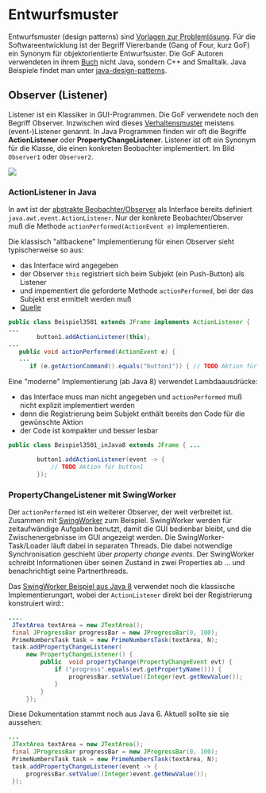 # Entwurfsmuster

Entwurfsmuster (design patterns) sind [Vorlagen zur Problemlösung](https://de.wikipedia.org/wiki/Entwurfsmuster). Für die Softwareentwicklung ist der Begriff Viererbande (Gang of Four, kurz GoF) ein Synonym für objektorientierte Entwurfsuster. Die GoF Autoren verwendeten in ihrem [Buch](https://en.wikipedia.org/wiki/Design_Patterns) nicht Java, sondern C++ and Smalltalk. Java Beispiele findet man unter [java-design-patterns](https://java-design-patterns.com/).

## Observer (Listener)

Listener ist ein Klassiker in GUI-Programmen. Die GoF verwendete noch den Begriff Observer. Inzwischen wird dieses [Verhaltensmuster](https://en.wikipedia.org/wiki/Behavioral_pattern) meistens (event-)Listener genannt. In Java Programmen finden wir oft die Begriffe __ActionListener__ oder __PropertyChangeListener__. Listener ist oft ein Synonym für die Klasse, die einen konkreten Beobachter implementiert. Im Bild ```Observer1``` oder ```Observer2```.

![](https://upload.wikimedia.org/wikipedia/commons/0/01/W3sDesign_Observer_Design_Pattern_UML.jpg)

### ActionListener in Java

In awt ist der [abstrakte Beobachter/Observer](https://de.wikipedia.org/wiki/Datei:Beobachterentwurfsmuster.png) als Interface bereits definiert ```java.awt.event.ActionListener```. Nur der konkrete Beobachter/Observer muß die Methode ```actionPerformed(ActionEvent e)``` implementieren.

Die klassisch "altbackene" Implementierung für einen Observer sieht typischerweise so aus: 

* das Interface wird angegeben
* der Observer ```this``` registriert sich beim Subjekt (ein Push-Button) als Listener
* und impementiert die geforderte Methode ```actionPerformed```, bei der das Subjekt erst ermittelt werden muß
* [Quelle](https://dbs.cs.uni-duesseldorf.de/lehre/docs/java/javabuch/html/k100227.html#sectlevel3id035002002)

```java
public class Beispiel3501 extends JFrame implements ActionListener {
...
 		button1.addActionListener(this);
...
   public void actionPerformed(ActionEvent e) {
   ... 
      if (e.getActionCommand().equals("button1")) { // TODO Aktion für button1

```

Eine "moderne" Implementierung (ab Java 8) verwendet Lambdaausdrücke:

* das Interface muss man nicht angegeben und ```actionPerformed``` muß nicht explizit implementiert werden
* denn die Registrierung beim Subjekt enthält bereits den Code für die gewünschte Aktion
* der Code ist kompakter und besser lesbar

```java
public class Beispiel3501_inJava8 extends JFrame { ...

		button1.addActionListener(event -> {
			// TODO Aktion für button1
		});
```

### PropertyChangeListener mit SwingWorker

Der ```actionPerformed```  ist ein weiterer Observer, der weit verbreitet ist. Zusammen mit [SwingWorker](https://en.wikipedia.org/wiki/SwingWorker) zum Beispiel. SwingWorker werden für zeitaufwändige Aufgaben benutzt, damit die GUI bedienbar bleibt, und die Zwischenergebnisse im GUI angezeigt werden. Die SwingWorker-Task/Loader läuft dabei in separaten Threads. Die dabei notwendige Synchronisation geschieht über _property change events_. Der SwingWorker schreibt Informationen über seinen Zustand in zwei Properties ab ... und benachrichtigt seine Partnerthreads. 

Das [SwingWorker Beispiel aus Java 8](https://docs.oracle.com/javase/8/docs/api/javax/swing/SwingWorker.html#publish-V...-) verwendet noch die klassische  Implementierungart, wobei der ```ActionListener``` direkt bei der Registrierung konstruiert wird::

```java
.... JTextArea textArea = new JTextArea();
 final JProgressBar progressBar = new JProgressBar(0, 100);
 PrimeNumbersTask task = new PrimeNumbersTask(textArea, N);
 task.addPropertyChangeListener(
     new PropertyChangeListener() {
         public  void propertyChange(PropertyChangeEvent evt) {
             if ("progress".equals(evt.getPropertyName())) {
                 progressBar.setValue((Integer)evt.getNewValue());
             }
         }
     });
````
Diese Dokumentation stammt noch aus Java 6. Aktuell sollte sie sie aussehen:

```java
...
 JTextArea textArea = new JTextArea();
 final JProgressBar progressBar = new JProgressBar(0, 100);
 PrimeNumbersTask task = new PrimeNumbersTask(textArea, N);
 task.addPropertyChangeListener(event -> {
     progressBar.setValue((Integer)event.getNewValue());
 });
```


